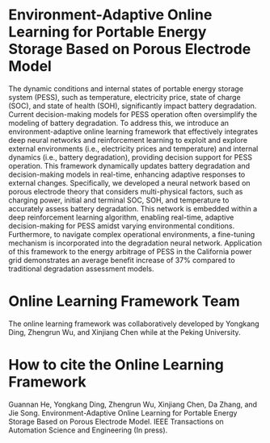 # Environment-Adaptive Online Learning for Portable Energy Storage Based on Porous Electrode Model

The dynamic conditions and internal states of portable energy storage system (PESS), such as temperature, electricity price, state of charge (SOC), and state of health (SOH), significantly impact battery degradation. Current decision-making models for PESS operation often oversimplify the modeling of battery degradation. To address this, we introduce an environment-adaptive online learning framework that effectively integrates deep neural networks and reinforcement learning to exploit and explore external environments (i.e., electricity prices and temperature) and internal dynamics (i.e., battery degradation), providing decision support for PESS operation. This framework dynamically updates battery degradation and decision-making models in real-time, enhancing adaptive responses to external changes. Specifically, we developed a neural network based on porous electrode theory that considers multi-physical factors, such as charging power, initial and terminal SOC, SOH, and temperature to accurately assess battery degradation. This network is embedded within a deep reinforcement learning algorithm, enabling real-time, adaptive decision-making for PESS amidst varying environmental conditions. Furthermore, to navigate complex operational environments, a fine-tuning mechanism is incorporated into the degradation neural network. Application of this framework to the energy arbitrage of PESS in the California power grid demonstrates an average benefit increase of 37\% compared to traditional degradation assessment models.


# Online Learning Framework Team
The online learning framework was collaboratively developed by Yongkang Ding, Zhengrun Wu, and Xinjiang Chen while at the Peking University.

# How to cite the Online Learning Framework
Guannan He, Yongkang Ding, Zhengrun Wu, Xinjiang Chen,  Da Zhang, and Jie Song. Environment-Adaptive Online Learning for Portable Energy Storage Based on Porous Electrode Model. IEEE Transactions on Automation Science and Engineering (In press).
